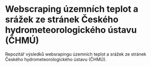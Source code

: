 # Webscraping územních teplot a srážek ze stránek Českého hydrometeorologického ústavu (ČHMÚ)
Repozitář výsledků websrapingu územních teplot a srážek ze stránek Českého hydrometeorologického ústavu (ČHMÚ).
